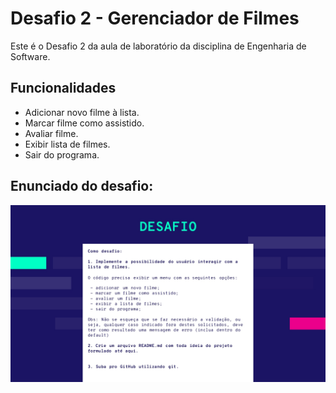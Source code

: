 # Desafio 2 - Gerenciador de Filmes

Este é o Desafio 2 da aula de laboratório da disciplina de Engenharia de Software.

## Funcionalidades

- Adicionar novo filme à lista.
- Marcar filme como assistido.
- Avaliar filme.
- Exibir lista de filmes.
- Sair do programa.

## Enunciado do desafio: 
![Imagem enunciado](images/Desafio_Aula2.jpg)